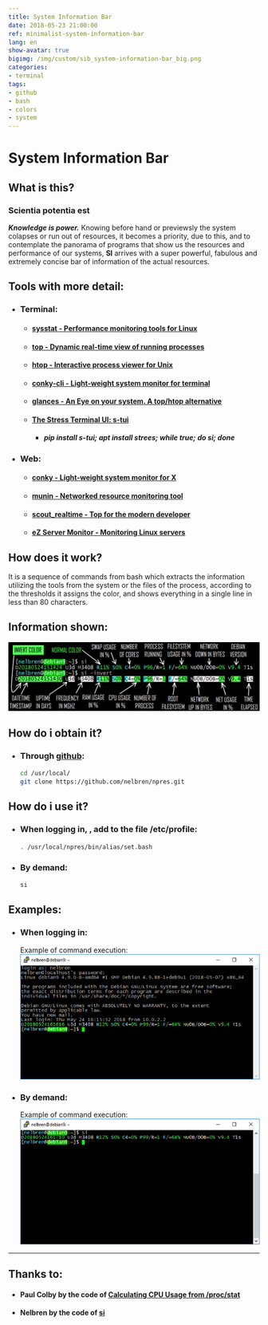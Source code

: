 ```yaml
---
title: System Information Bar
date: 2018-05-23 21:00:00
ref: minimalist-system-information-bar
lang: en
show-avatar: true
bigimg: /img/custom/sib_system-information-bar_big.png
categories:
- terminal
tags:
- github
- bash
- colors
- system
---
```


# System Information Bar

## <i class="fa fa-question-circle" aria-hidden="true"></i> What is this?

### <i class="fa fa-quote-left" aria-hidden="true"></i> Scientia potentia est <i class="fa fa-quote-right" aria-hidden="true"></i>
***Knowledge is power.*** Knowing before hand or previewsly the system colapses or run out of resources, it becomes a priority, due to this, and to contemplate the panorama of programs that show us the resources and performance of our systems, **SI** arrives with a super powerful, fabulous and extremely concise bar of information of the actual resources.

## <i class="fa fa-globe" aria-hidden="true"></i> Tools with more detail:

- ### <i class="fa fa-terminal" aria-hidden="true"></i> Terminal:

  - #### <i class="fa fa-star" aria-hidden="true"></i> [sysstat - Performance monitoring tools for Linux](http://sebastien.godard.pagesperso-orange.fr/)

  - #### <i class="fa fa-star" aria-hidden="true"></i> [top - Dynamic real-time view of running processes](https://gitlab.com/procps-ng/procps)

  - #### <i class="fa fa-star" aria-hidden="true"></i> [htop - Interactive process viewer for Unix](https://hisham.hm/htop/)

  - #### <i class="fa fa-star" aria-hidden="true"></i> [conky-cli - Light-weight system monitor for terminal](https://github.com/brndnmtthws/conky)

  - #### <i class="fa fa-star" aria-hidden="true"></i> [glances - An Eye on your system. A top/htop alternative](https://nicolargo.github.io/glances/)

  - #### <i class="fa fa-star" aria-hidden="true"></i> [The Stress Terminal UI: s-tui](https://amanusk.github.io/s-tui/)

    - ##### <i class="fa fa-line-chart" aria-hidden="true"></i> pip install s-tui; apt install strees; while true; do si; done <i class="fa fa-tachometer" aria-hidden="true"></i>

- ### <i class="fa fa-desktop" aria-hidden="true"></i> Web:

  - #### <i class="fa fa-star" aria-hidden="true"></i> [conky - Light-weight system monitor for X](https://github.com/brndnmtthws/conky)

  - #### <i class="fa fa-star" aria-hidden="true"></i> [munin - Networked resource monitoring tool](http://munin-monitoring.org/)

  - #### <i class="fa fa-star" aria-hidden="true"></i> [scout_realtime - Top for the modern developer](https://scoutapp.github.io/scout_realtime/)

  - #### <i class="fa fa-star" aria-hidden="true"></i> [eZ Server Monitor - Monitoring Linux servers](https://www.ezservermonitor.com/)

## <i class="fa fa-wrench" aria-hidden="true"></i> How does it work?
It is a sequence of commands from bash which extracts the information utilizing the tools from the system or the files of the process, according to the thresholds it assigns the color, and shows everything in a single line in less than 80 characters.

## <i class="fa fa-eye" aria-hidden="true"></i> Information shown:

  ![](/img/custom/sib_system-information-bar.png)

## <i class="fa fa-arrow-circle-down" aria-hidden="true"></i> How do i obtain it?

- ### <i class="fa fa-github-square" aria-hidden="true"></i> Through [github](https://github.com/nelbren/npres.git):
  ```bash
  cd /usr/local/
  git clone https://github.com/nelbren/npres.git
  ```

## <i class="fa fa-info-circle" aria-hidden="true"></i> How do i use it?

- ### <i class="fa fa-sign-in" aria-hidden="true"></i> When logging in, , add to the file **/etc/profile**:
  ```bash
  . /usr/local/npres/bin/alias/set.bash
  ```

- ### <i class="fa fa-keyboard-o" aria-hidden="true"></i> By demand:
  ```bash
  si
  ```

## <i class="fa fa-eye" aria-hidden="true"></i> Examples:

- ### <i class="fa fa-sign-in" aria-hidden="true"></i> When logging in:
  Example of command execution:
  ![](/img/custom/sib_example_etc_profile.png)

- ### <i class="fa fa-keyboard-o" aria-hidden="true"></i> By demand:
  Example of command execution:
  ![](/img/custom/sib_example_por_demanda.png)

<hr class="small">

## <i class="fa fa-thumbs-up" aria-hidden="true"></i> Thanks to:

  - #### <i class="fa fa-male" aria-hidden="true"></i> Paul Colby <i class="fa fa-smile-o" aria-hidden="true"></i> by the code of [Calculating CPU Usage from /proc/stat](http://colby.id.au/calculating-cpu-usage-from-proc-stat/)
  - #### <i class="fa fa-male" aria-hidden="true"></i> Nelbren <i class="fa fa-smile-o" aria-hidden="true"></i> by the code of [si](https://github.com/nelbren/npres/blob/master/bin/system/si.bash)  